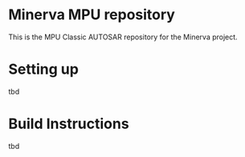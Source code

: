 # Minerva MPU repository

This is the MPU Classic AUTOSAR repository for the Minerva project.

# Setting up

tbd

# Build Instructions

tbd

